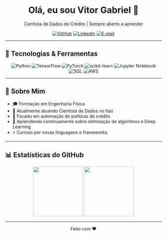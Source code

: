 <!--
  Bem-vindo ao meu perfil! 👋
  Para editar este README, abra este arquivo e envie um pull request.
-->

<div align="center">
  <h1>Olá, eu sou Vitor Gabriel 👋</h1>
  <p>Cientista de Dados de Crédito | Sempre aberto a aprender</p>
  <p>
    <a href="https://github.com/vitorfgabriel"><img src="https://img.shields.io/badge/GitHub-@seu--usuario-181717?logo=github" alt="GitHub"></a>
    <a href="https://www.linkedin.com/in/vitor-gabriel-fernandes/"><img src="https://img.shields.io/badge/LinkedIn-@seu--usuario-0A66C2?logo=linkedin" alt="LinkedIn"></a>
    <a href="vitorfgabriel@gmail.com"><img src="https://img.shields.io/badge/Email-seu.email@dominio.com-D14836?logo=gmail" alt="E-mail"></a>
  </p>
</div>

---

## 🧰 Tecnologias & Ferramentas

<div align="center">
  <img src="https://img.shields.io/badge/Python-3776AB?logo=python&logoColor=white" alt="Python" />
  <img src="https://img.shields.io/badge/TensorFlow-FF6F00?logo=tensorflow&logoColor=white" alt="TensorFlow" />
  <img src="https://img.shields.io/badge/PyTorch-EE4C2C?logo=PyTorch&logoColor=white" alt="PyTorch" />
  <img src="https://img.shields.io/badge/scikit--learn-F7931E?logo=scikit-learn&logoColor=white" alt="scikit-learn" />
  <img src="https://img.shields.io/badge/Jupyter-F37626?logo=jupyter&logoColor=white" alt="Jupyter Notebook" />
  <img src="https://img.shields.io/badge/-SQL-000?&logo=MySQL&logoColor=4479A1" alt="SQL" />
  <img src="https://custom-icon-badges.demolab.com/badge/AWS-%23FF9900.svg?logo=aws&logoColor=white" alt="AWS" />
</div>

---

## 🚀 Sobre Mim

- 🎓 Formação em Engenharia Física
- 💼 Atualmente atuando Cientista de Dados no Itaú 
- 🔭 Focado em automação de politicas de crédito 
- 🌱 Aprendendo continuamente sobre otimização de algorítmos e Deep Learning  
- ⚡ Curioso por novas linguagens e frameworks  

---

## 📊 Estatísticas do GitHub

<div align="center">
  <img height="160em" src="https://github-readme-stats.vercel.app/api?username=vitorfgabriel&show_icons=true&theme=default&include_all_commits=true&count_private=true" />
  <img height="160em" src="https://github-readme-stats.vercel.app/api/top-langs/?username=vitorfgabriel&layout=compact&theme=default" />
</div>

---
<!--
## 📫 Como Me Encontrar

<div align="center">
  <a href="https://twitter.com/seu_usuario"><img src="https://img.shields.io/badge/Twitter-@seu__usuario-1DA1F2?logo=twitter&logoColor=white" alt="Twitter"></a>
  <a href="https://www.instagram.com/seu_usuario/"><img src="https://img.shields.io/badge/Instagram-@seu__usuario-E4405F?logo=instagram&logoColor=white" alt="Instagram"></a>
  <a href="https://www.linkedin.com/in/seu-usuario/"><img src="https://img.shields.io/badge/LinkedIn-@seu--usuario-0A66C2?logo=linkedin&logoColor=white" alt="LinkedIn"></a>
</div>

---
<!--
<details>
  <summary>⭐️ Meus Projetos em Destaque</summary>

  - [Projeto A](https://github.com/seu-usuario/projeto-a) – Descrição breve do projeto e principais tecnologias  
  - [Projeto B](https://github.com/seu-usuario/projeto-b) – Descrição breve do projeto e principais tecnologias  
  - [Projeto C](https://github.com/seu-usuario/projeto-c) – Descrição breve do projeto e principais tecnologias  
</details>

---
-->
<p align="center">
  Feito com ❤️  
</p>
